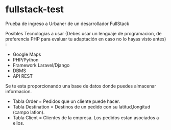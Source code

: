 # fullstack-test
Prueba de ingreso a Urbaner de un desarrollador FullStack

Posibles Tecnologias a usar (Debes usar un lenguaje de programacion, de preferencia PHP para evaluar tu adaptación en caso no lo hayas visto antes) :

- Google Maps
- PHP/Python
- Framework Laravel/Django
- DBMS
- API REST

Se te esta proporcionando una base de datos donde puedes almacenar informacion.

- Tabla Order = Pedidos que un cliente puede hacer.
- Tabla Destination = Destinos de un pedido con su latitud,longitud (campo latlon).
- Tabla Client = Clientes de la empresa. Los pedidos estan asociados a ellos.